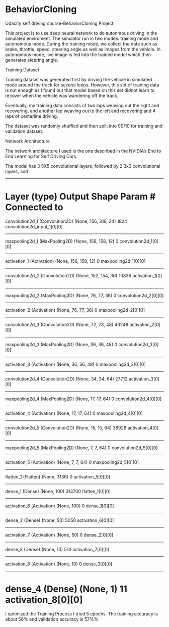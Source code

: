 # BehaviorCloning
Udacity self driving course-BehaviorCloning Project

This project is to use deep neural network to do autonmous driving in the simulated enviroment. The simulator run in two modes:  training mode and autonomous mode. During the training mode, we collect the data such as brake, throttle, speed, steering angle as well as images from the vehicle.  In autonomous mode, live image is fed into the trained model which then generates steering angle.

Training Dataset 

Training dataset was generated first by driving the vehicle in simulated mode around the track for several loops.  However, this set of training data is not enough as I found out that model based on this set didnot learn to recover when the vehicle was wandering off the track.  

Eventually, my training data consists of two laps weaving out the right and recovering, and another lap weaving out to the left and recovering and 4 laps of centerline driving.

The dataset was randomly shuffled and then split into 90/10 for training and validation dataset. 

Network Architecture

The network architecture I used is the one described in the NVIDIA’s End to End Learning for Self Driving Cars.  

The model has 3 5X5 convolutional layers, followed by 2 3x3 convolutional layers, and  

____________________________________________________________________________________________________
Layer (type)                     Output Shape          Param #     Connected to                     
====================================================================================================
convolution2d_1 (Convolution2D)  (None, 156, 316, 24)  1824        convolution2d_input_1[0][0]      
____________________________________________________________________________________________________
maxpooling2d_1 (MaxPooling2D)    (None, 156, 158, 12)  0           convolution2d_1[0][0]            
____________________________________________________________________________________________________
activation_1 (Activation)        (None, 156, 158, 12)  0           maxpooling2d_1[0][0]             
____________________________________________________________________________________________________
convolution2d_2 (Convolution2D)  (None, 152, 154, 36)  10836       activation_1[0][0]               
____________________________________________________________________________________________________
maxpooling2d_2 (MaxPooling2D)    (None, 76, 77, 36)    0           convolution2d_2[0][0]            
____________________________________________________________________________________________________
activation_2 (Activation)        (None, 76, 77, 36)    0           maxpooling2d_2[0][0]             
____________________________________________________________________________________________________
convolution2d_3 (Convolution2D)  (None, 72, 73, 48)    43248       activation_2[0][0]               
____________________________________________________________________________________________________
maxpooling2d_3 (MaxPooling2D)    (None, 36, 36, 48)    0           convolution2d_3[0][0]            
____________________________________________________________________________________________________
activation_3 (Activation)        (None, 36, 36, 48)    0           maxpooling2d_3[0][0]             
____________________________________________________________________________________________________
convolution2d_4 (Convolution2D)  (None, 34, 34, 64)    27712       activation_3[0][0]               
____________________________________________________________________________________________________
maxpooling2d_4 (MaxPooling2D)    (None, 17, 17, 64)    0           convolution2d_4[0][0]            
____________________________________________________________________________________________________
activation_4 (Activation)        (None, 17, 17, 64)    0           maxpooling2d_4[0][0]             
____________________________________________________________________________________________________
convolution2d_5 (Convolution2D)  (None, 15, 15, 64)    36928       activation_4[0][0]               
____________________________________________________________________________________________________
maxpooling2d_5 (MaxPooling2D)    (None, 7, 7, 64)      0           convolution2d_5[0][0]            
____________________________________________________________________________________________________
activation_5 (Activation)        (None, 7, 7, 64)      0           maxpooling2d_5[0][0]             
____________________________________________________________________________________________________
flatten_1 (Flatten)              (None, 3136)          0           activation_5[0][0]               
____________________________________________________________________________________________________
dense_1 (Dense)                  (None, 100)           313700      flatten_1[0][0]                  
____________________________________________________________________________________________________
activation_6 (Activation)        (None, 100)           0           dense_1[0][0]                    
____________________________________________________________________________________________________
dense_2 (Dense)                  (None, 50)            5050        activation_6[0][0]               
____________________________________________________________________________________________________
activation_7 (Activation)        (None, 50)            0           dense_2[0][0]                    
____________________________________________________________________________________________________
dense_3 (Dense)                  (None, 10)            510         activation_7[0][0]               
____________________________________________________________________________________________________
activation_8 (Activation)        (None, 10)            0           dense_3[0][0]                    
____________________________________________________________________________________________________
dense_4 (Dense)                  (None, 1)             11          activation_8[0][0]               
====================================================================================================

I optimized the 
Training Process
I tried 5 epochs.  The training accuracy is about 56% and validation accuracy is 57%%
